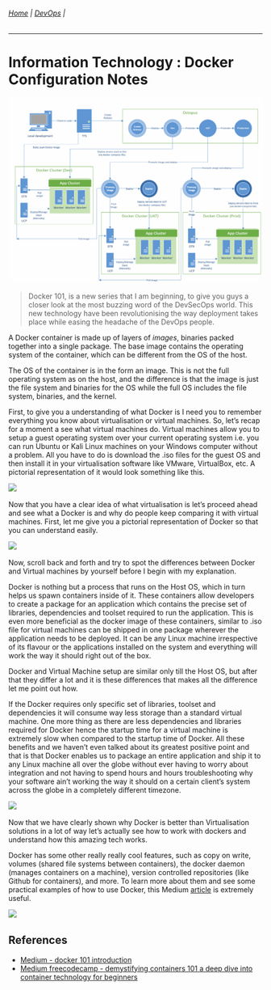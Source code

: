 

###### [Home](https://github.com/RyKaj/Documentation/blob/master/README.md) | [DevOps](https://github.com/RyKaj/Documentation/tree/master/DevOps/README.md) |
------------

# Information Technology : Docker Configuration Notes


<img src="./attachments/463513544.png" alt="">



> Docker 101, is a new series that I am beginning, to give you guys a closer look at the most buzzing word of the DevSecOps world. This new technology have been revolutionising the way deployment takes place while easing the headache of the DevOps people.


A Docker container is made up of layers of _images_, binaries packed together into a single package. The base image contains the operating system of the container, which can be different from the OS of the host.

The OS of the container is in the form an image. This is not the full operating system as on the host, and the difference is that the image is just the file system and binaries for the OS while the full OS includes the file system, binaries, and the kernel.

First, to give you a understanding of what Docker is I need you to remember everything you know about virtualisation or virtual machines. So, let’s recap for a moment a see what virtual machines do. Virtual machines allow you to setup a guest operating system over your current operating system i.e. you can run Ubuntu or Kali Linux machines on your Windows computer without a problem. All you have to do is download the .iso files for the guest OS and then install it in your virtualisation software like VMware, VirtualBox, etc. A pictorial representation of it would look something like this.

![](https://miro.medium.com/max/2526/1*U0HvIqjTr1xvfIusdjM_TA.png)

Now that you have a clear idea of what virtualisation is let’s proceed ahead and see what a Docker is and why do people keep comparing it with virtual machines. First, let me give you a pictorial representation of Docker so that you can understand easily.

![](https://miro.medium.com/max/2522/1*QwUgVGQNsNejKbSfkCTFgg.png)

Now, scroll back and forth and try to spot the differences between Docker and Virtual machines by yourself before I begin with my explanation.

Docker is nothing but a process that runs on the Host OS, which in turn helps us spawn containers inside of it. These containers allow developers to create a package for an application which contains the precise set of libraries, dependencies and toolset required to run the application. This is even more beneficial as the docker image of these containers, similar to .iso file for virtual machines can be shipped in one package wherever the application needs to be deployed. It can be any Linux machine irrespective of its flavour or the applications installed on the system and everything will work the way it should right out of the box.

Docker and Virtual Machine setup are similar only till the Host OS, but after that they differ a lot and it is these differences that makes all the difference let me point out how.

If the Docker requires only specific set of libraries, toolset and dependencies it will consume way less storage than a standard virtual machine. One more thing as there are less dependencies and libraries required for Docker hence the startup time for a virtual machine is extremely slow when compared to the startup time of Docker. All these benefits and we haven’t even talked about its greatest positive point and that is that Docker enables us to package an entire application and ship it to any Linux machine all over the globe without ever having to worry about integration and not having to spend hours and hours troubleshooting why your software ain’t working the way it should on a certain client’s system across the globe in a completely different timezone.

![](https://miro.medium.com/max/898/1*Y-bVQ7z1Ts2gFP7tpQyybg.png)

Now that we have clearly shown why Docker is better than Virtualisation solutions in a lot of way let’s actually see how to work with dockers and understand how this amazing tech works.

Docker has some other really really cool features, such as copy on write, volumes (shared file systems between containers), the docker daemon (manages containers on a machine), version controlled repositories (like Github for containers), and more. To learn more about them and see some practical examples of how to use Docker, this Medium [article](https://medium.freecodecamp.org/a-beginner-friendly-introduction-to-containers-vms-and-docker-79a9e3e119b) is extremely useful.

![](https://miro.medium.com/max/602/1*BO8iqCKHjeB6Fw9irS4oBw.png)

  

## References

*   [Medium - docker 101 introduction](https://medium.com/dev-sec-ops/docker-101-introduction-4c7785b70ccc)
*   [Medium freecodecamp - demystifying containers 101 a deep dive into container technology for beginners](https://medium.com/free-code-camp/demystifying-containers-101-a-deep-dive-into-container-technology-for-beginners-d7b60d8511c1)



